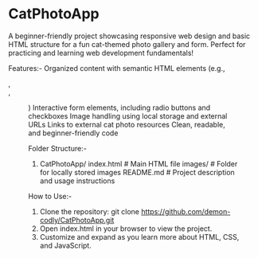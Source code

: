 # CatPhotoApp
A beginner-friendly project showcasing responsive web design and basic HTML structure for a fun cat-themed photo gallery and form. Perfect for practicing and learning web development fundamentals!

Features:-
Organized content with semantic HTML elements (e.g., <section>, <main>, <figure>)
Interactive form elements, including radio buttons and checkboxes
Image handling using local storage and external URLs
Links to external cat photo resources
Clean, readable, and beginner-friendly code

Folder Structure:-
1. CatPhotoApp/
   index.html       # Main HTML file
   images/          # Folder for locally stored images
   README.md        # Project description and usage instructions

How to Use:-
1. Clone the repository:
   git clone https://github.com/demon-codly/CatPhotoApp.git
2. Open index.html in your browser to view the project.
3. Customize and expand as you learn more about HTML, CSS, and JavaScript.
